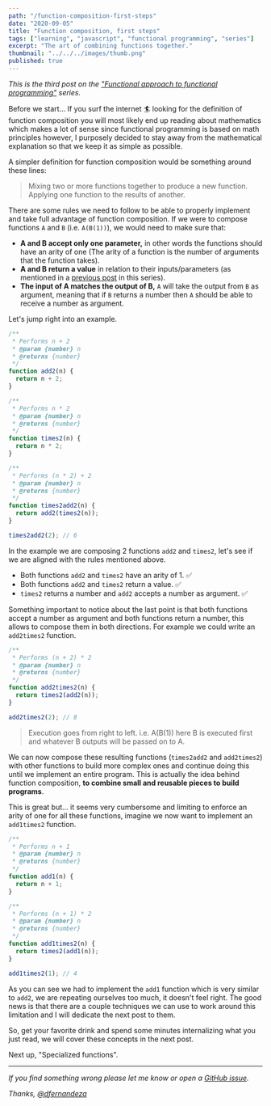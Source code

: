 ```yaml
---
path: "/function-composition-first-steps"
date: "2020-09-05"
title: "Function composition, first steps"
tags: ["learning", "javascript", "functional programming", "series"]
excerpt: "The art of combining functions together."
thumbnail: "../../../images/thumb.png"
published: true
---
```


_This is the third post on the ["Functional approach to functional programming"](/functional-approach-to-functional-programming) series._

Before we start... If you surf the internet 🏄 looking for the definition of function composition you will most likely end up reading about mathematics which makes a lot of sense since functional programming is based on math principles however, I purposely decided to stay away from the mathematical explanation so that we keep it as simple as possible.

A simpler definition for function composition would be something around these lines:

> Mixing two or more functions together to produce a new function.
> Applying one function to the results of another.

There are some rules we need to follow to be able to properly implement and take full advantage of function composition. If we were to compose functions `A` and `B` (i.e. `A(B(1))`), we would need to make sure that:

- **A and B accept only one parameter,** in other words the functions should have an arity of one (The arity of a function is the number of arguments that the function takes).
- **A and B return a value** in relation to their inputs/parameters (as mentioned in a [previous post](/functions) in this series).
- **The input of A matches the output of B,** `A` will take the output from `B` as argument, meaning that if `B` returns a number then `A` should be able to receive a number as argument.

Let's jump right into an example.

```js
/**
 * Performs n + 2
 * @param {number} n
 * @returns {number}
 */
function add2(n) {
  return n + 2;
}

/**
 * Performs n * 2
 * @param {number} n
 * @returns {number}
 */
function times2(n) {
  return n * 2;
}

/**
 * Performs (n * 2) + 2
 * @param {number} n
 * @returns {number}
 */
function times2add2(n) {
  return add2(times2(n));
}

times2add2(2); // 6
```

In the example we are composing 2 functions `add2` and `times2`, let's see if we are aligned with the rules mentioned above.

- Both functions `add2` and `times2` have an arity of 1. ✅
- Both functions `add2` and `times2` return a value. ✅
- `times2` returns a number and `add2` accepts a number as argument. ✅

Something important to notice about the last point is that both functions accept a number as argument and both functions return a number, this allows to compose them in both directions. For example we could write an `add2times2` function.

```js
/**
 * Performs (n + 2) * 2
 * @param {number} n
 * @returns {number}
 */
function add2times2(n) {
  return times2(add2(n));
}

add2times2(2); // 8
```

> Execution goes from right to left. i.e. A(B(1)) here B is executed first and whatever B outputs will be passed on to A.

We can now compose these resulting functions (`times2add2` and `add2times2`) with other functions to build more complex ones and continue doing this until we implement an entire program. This is actually the idea behind function composition, **to combine small and reusable pieces to build programs**.

This is great but... it seems very cumbersome and limiting to enforce an arity of one for all these functions, imagine we now want to implement an `add1times2` function.

```js
/**
 * Performs n + 1
 * @param {number} n
 * @returns {number}
 */
function add1(n) {
  return n + 1;
}

/**
 * Performs (n + 1) * 2
 * @param {number} n
 * @returns {number}
 */
function add1times2(n) {
  return times2(add1(n));
}

add1times2(1); // 4
```

As you can see we had to implement the `add1` function which is very similar to `add2`, we are repeating ourselves too much, it doesn't feel right. The good news is that there are a couple techniques we can use to work around this limitation and I will dedicate the next post to them.

So, get your favorite drink and spend some minutes internalizing what you just read, we will cover these concepts in the next post.

Next up, "Specialized functions".

---

_If you find something wrong please let me know or open a [GitHub issue](https://github.com/dfernandeza/danifdz/issues)._

_Thanks, [@dfernandeza](https://twitter.com/dfernandeza)_
